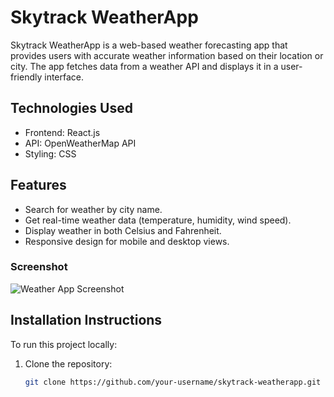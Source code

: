 # Skytrack WeatherApp

Skytrack WeatherApp is a web-based weather forecasting app that provides users with accurate weather information based on their location or city. The app fetches data from a weather API and displays it in a user-friendly interface.

## Technologies Used
- Frontend: React.js
- API: OpenWeatherMap API
- Styling: CSS

## Features
- Search for weather by city name.
- Get real-time weather data (temperature, humidity, wind speed).
- Display weather in both Celsius and Fahrenheit.
- Responsive design for mobile and desktop views.
### Screenshot

![Weather App Screenshot](./images/weatherapp.png)

## Installation Instructions

To run this project locally:

1. Clone the repository:
   ```bash
   git clone https://github.com/your-username/skytrack-weatherapp.git
